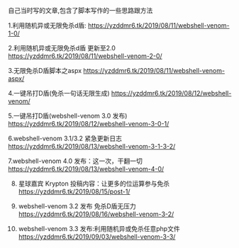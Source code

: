 自己当时写的文章,包含了脚本写作的一些思路跟方法

1.利用随机异或无限免杀d盾:
https://yzddmr6.tk/2019/08/11/webshell-venom-1-0/

2.利用随机异或无限免杀d盾 更新至2.0
https://yzddmr6.tk/2019/08/11/webshell-venom-2-0/

3.无限免杀D盾脚本之aspx
https://yzddmr6.tk/2019/08/11/webshell-venom-aspx/

4.一键吊打D盾(免杀一句话无限生成)
https://yzddmr6.tk/2019/08/12/webshell-venom/

5.一键吊打D盾(webshell-venom 3.0 发布)
https://yzddmr6.tk/2019/08/12/webshell-venom-3-0-1/

6.webshell-venom 3.1/3.2 紧急更新日志
https://yzddmr6.tk/2019/08/13/webshell-venom-3-1-3-2/

7.webshell-venom 4.0 发布：这一次，干翻一切
https://yzddmr6.tk/2019/08/13/webshell-venom-4-0/

8. 星球嘉宾 Krypton 投稿内容：让更多的位运算参与免杀
https://yzddmr6.tk/2019/08/15/post-1/

9. webshell-venom 3.2 发布 免杀D盾无压力
https://yzddmr6.tk/2019/08/16/webshell-venom-3-2/

10. webshell-venom 3.3 发布:利用随机异或免杀任意php文件
https://yzddmr6.tk/2019/09/03/webshell-venom-3-3/
